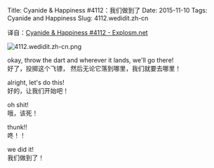 Title: Cyanide & Happiness #4112：我们做到了
Date: 2015-11-10
Tags: Cyanide and Happiness
Slug: 4112.wedidit.zh-cn

译自：[Cyanide & Happiness #4112 - Explosm.net](http://explosm.net/comics/4112/)


![4112.wedidit.zh-cn.png](/static/images/comics/4112.wedidit.zh-cn.png)




okay, throw the
dart and wherever it
lands, we'll go there!          
好了，投掷这个飞镖，
然后无论它落到哪里，我们就要去哪里！


alright, let's do this!         
好的，让我们开始吧！

oh shit!        
哦，该死！


thunk!!     
咚！！

we did it!      
我们做到了！